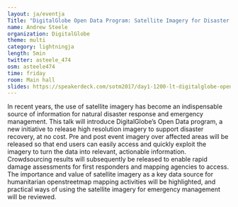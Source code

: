 ```yaml
---
layout: ja/eventja
Title: "DigitalGlobe Open Data Program: Satellite Imagery for Disaster Response"
name: Andrew Steele
organization: DigitalGlobe
theme: multi
category: lightningja
length: 5min
twitter: asteele_474
osm: asteele474
time: friday
room: Main hall
slides: https://speakerdeck.com/sotm2017/day1-1200-lt-digitalglobe-open-data-program-satellite-imagery-for-disaster-response
---
```

In recent years, the use of satellite imagery has become an indispensable source of information for natural disaster response and emergency management. This talk will introduce DigitalGlobe’s Open Data program, a new initiative to release high resolution imagery to support disaster recovery, at no cost. Pre and post event imagery over affected areas will be released so that end users can easily access and quickly exploit the imagery to turn the data into relevant, actionable information. Crowdsourcing results will subsequently be released to enable rapid damage assessments for first responders and mapping agencies to access. The importance and value of satellite imagery as a key data source for humanitarian openstreetmap mapping activities will be highlighted, and practical ways of using the satellite imagery for emergency management will be reviewed.
